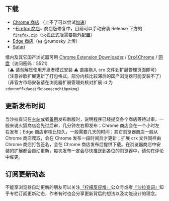 ## 下载

- [Chrome 商店][chrome] （上不了可以尝试[加速](https://mxwljsq.xyz/auth/register?code=kx9S)）
- ~[Firefox 商店][firefox]~ 商店版修复中，目前可以手动安装 Release 下方的 [`firefox.zip`](https://github.com/crimx/ext-saladict/releases/tag/v7.20.0#:~:text=yipanhuasheng%20and%20rumosky-,Assets,-6)（火狐正式版需要额外[配置](https://stackoverflow.com/questions/31952727/how-can-i-disable-signature-checking-for-firefox-add-ons/31952728#31952728)）
- [Edge 商店][edge]（由 @rumosky 上传）
- [Safari][safari]

墙内及其它国产浏览器可用 [Chrome Extension Downloader](https://chrome-extension-downloader.com/) / [Crx4Chrome](https://www.crx4chrome.com/extensions/cdonnmffkdaoajfknoeeecmchibpmkmg/) / [网盘](https://url25.ctfile.com/d/24782725-37758132-32949f)（访问密码：5521）  
（:warning: 请勿解压使用开发者模式安装 :warning:  直接拖入 crx 文件到扩展管理页面即可）  
（注意谷歌扩展更新了打包格式，部分内核比较滞后的国产浏览器可能安装不了）  
（非官方市场安装请在浏览器扩展管理处核对扩展 id 为 `cdonnmffkdaoajfknoeeecmchibpmkmg`）

## 更新发布时间

当沙拉查词在[主站](https://saladict.crimx.com/releases)或者[备用](https://github.com/crimx/ext-saladict/releases)发布新版时，说明程序已经提交各个商店等待过审。一般来说火狐商店会先过后审，几分钟左右即发布；Chrome 商店会在一个小时左右发布；Edge 商店审核比较久，一般需要几天的时间；其它浏览器商店一般从 Chrome 商店爬取，会在 Chrome 发布一段时间后才更新；扩展 crx 文件同样由 Chrome 商店打包签名，会在 Chrome 商店发布后提供下载。在浏览器商店中安装的扩展都会自动更新，每次发布一定会尽快推送到各位的浏览器中，请勿在评论中催更。

## 订阅更新动态

不能享浏览器自动更新的朋友可以关注[「柠檬反应堆」][mp]公众号或者[『沙拉查词』][zhihu]知乎专栏订阅更新动态，作者有时也会分享更新背后的想法以及功能设计的理念。

[chrome]: https://chrome.google.com/webstore/detail/cdonnmffkdaoajfknoeeecmchibpmkmg/reviews?hl=en
[firefox]: https://addons.mozilla.org/firefox/addon/ext-saladict/
[edge]: https://microsoftedge.microsoft.com/addons/detail/idghocbbahafpfhjnfhpbfbmpegphmmp
[safari]: https://saladict.crimx.com/safari
[zhihu]: https://zhuanlan.zhihu.com/saladict
[mp]: https://mp.weixin.qq.com/s/Nnhk_NRWMqsFGkc5ST6odg
